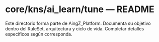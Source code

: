 # core/kns/ai_learn/tune — README

Este directorio forma parte de AingZ_Platform. Documenta su objetivo dentro del RuleSet, arquitectura y ciclo de vida. Completar detalles específicos según corresponda.
